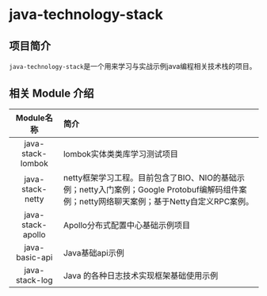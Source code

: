 # java-technology-stack
## 项目简介

`java-technology-stack`是一个用来学习与实战示例java编程相关技术栈的项目。

## 相关 Module 介绍

|    Module名称     | 简介                                                         |
| :---------------: | :----------------------------------------------------------- |
| java-stack-lombok | lombok实体类类库学习测试项目                                 |
| java-stack-netty  | netty框架学习工程。目前包含了BIO、NIO的基础示例；netty入门案例；Google Protobuf编解码组件案例；netty网络聊天案例；基于Netty自定义RPC案例。 |
| java-stack-apollo | Apollo分布式配置中心基础示例项目                             |
|  java-basic-api   | Java基础api示例                                              |
|  java-stack-log   | Java 的各种日志技术实现框架基础使用示例                      |

